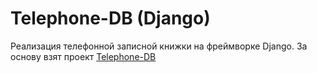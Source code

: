 # Telephone-DB (Django)
Реализация телефонной записной книжки на фреймворке Django.
За основу взят проект [Telephone-DB](https://github.com/JohnyXXX/Telephone-DB)
